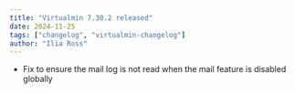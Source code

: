 ```yaml
---
title: "Virtualmin 7.30.2 released"
date: 2024-11-25
tags: ["changelog", "virtualmin-changelog"]
author: "Ilia Ross"
---
```


* Fix to ensure the mail log is not read when the mail feature is disabled globally
